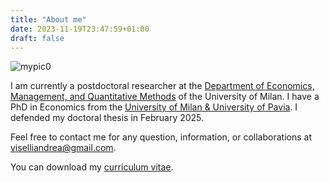 ```yaml
---
title: "About me"
date: 2023-11-19T23:47:59+01:00
draft: false
---
```


![mypic0](images/land.jpg " ")

I am currently a postdoctoral researcher at the [Department of Economics, Management, and Quantitative Methods](https://demm.unimi.it/it) of the University of Milan. I have a PhD in Economics from the [University of Milan & University of Pavia](https://www.phdeconomics.unimi.it/). I defended my doctoral thesis in February 2025.

Feel free to contact me for any question, information, or collaborations at [viselliandrea@gmail.com](mailto:viselliandrea@gmail.com).

You can download my [curriculum vitae](/ViselliCV.pdf).